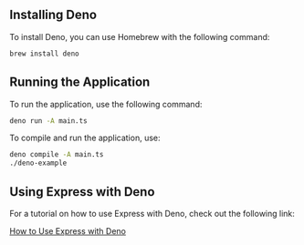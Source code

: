 ## Installing Deno

To install Deno, you can use Homebrew with the following command:

```bash
brew install deno
```

## Running the Application

To run the application, use the following command:

```bash
deno run -A main.ts
```

To compile and run the application, use:

```bash
deno compile -A main.ts
./deno-example
```

## Using Express with Deno

For a tutorial on how to use Express with Deno, check out the following link:

[How to Use Express with Deno](https://docs.deno.com/runtime/tutorials/how_to_with_npm/express/)
